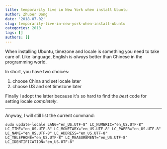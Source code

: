 ```yaml
---
title: temporarily live in New York when install Ubuntu
author: Zhuoer Dong
date: '2018-07-02'
slug: temporarily-live-in-new-york-when-install-ubuntu
categories: 2018
tags: []
authors: []
---
```


When installing Ubuntu, timezone and locale is something you need to take care of. Like language, English is _always_ better than Chinese in the programming world.

In short, you have two choices: 

  1. choose China and set locale later   
  2. choose US and set timezone later

Finally I adopt the latter because it's so hard to find the _best_ code for setting locale _completely_. 

---------------------

Anyway, I will still list the current command:

`sudo update-locale LANG="en_US.UTF-8" LC_NUMERIC="en_US.UTF-8" LC_TIME="en_US.UTF-8" LC_MONETARY="en_US.UTF-8" LC_PAPER="en_US.UTF-8" LC_NAME="en_US.UTF-8" LC_ADDRESS="en_US.UTF-8" LC_TELEPHONE="en_US.UTF-8" LC_MEASUREMENT="en_US.UTF-8" LC_IDENTIFICATION="en_US.UTF-8"`